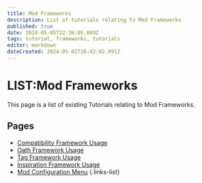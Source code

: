 ```yaml
---
title: Mod Frameworks
description: List of tutorials relating to Mod Frameworks
published: true
date: 2024-05-05T22:36:05.849Z
tags: tutorial, frameworks, tutorials
editor: markdown
dateCreated: 2024-05-02T16:42:02.091Z
---
```


# LIST:Mod Frameworks
This page is a list of existing Tutorials relating to Mod Frameworks.

## Pages
- [Compatibility Framework Usage](compatibility-framework)
- [Oath Framework Usage](oath-framework-usage)
- [Tag Framework Usage](using-tag-framework)
- [Inspiration Framework Usage](using-inspiration-framework)
- [Mod Configuration Menu](mod-configuration-menu)
{.links-list}